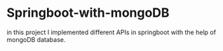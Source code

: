 # Springboot-with-mongoDB
in this project I implemented different APIs in springboot with the help of mongoDB database.
